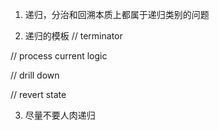 1. 递归，分治和回溯本质上都属于递归类别的问题

2. 递归的模板
// terminator

// process current logic

// drill down

// revert state

3. 尽量不要人肉递归
